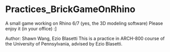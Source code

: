 # Practices_BrickGameOnRhino
A small game working on Rhino 6/7 (yes, the 3D modeling software) Please enjoy it (in your office) :]

Author: Shawn Wang, Ezio Blasetti
This is a practice in ARCH-800 course of the University of Pennsylvania, advised by Ezio Blasetti.
